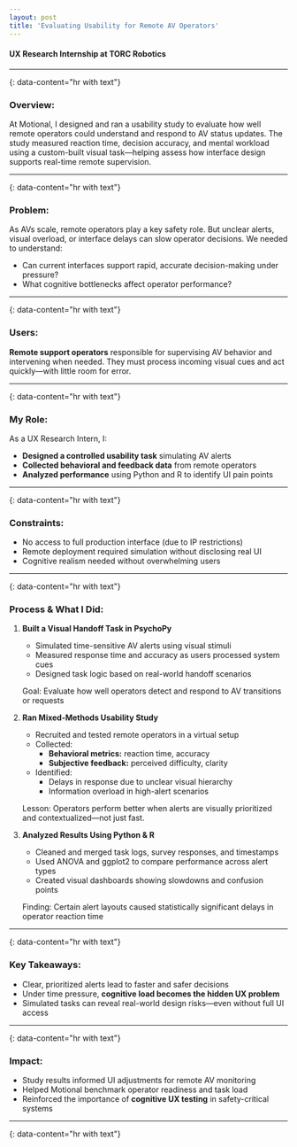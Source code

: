 ```yaml
---
layout: post
title: 'Evaluating Usability for Remote AV Operators'
---
```

#### UX Research Internship at TORC Robotics
---
{: data-content="hr with text"}
### Overview:

At Motional, I designed and ran a usability study to evaluate how well remote operators could understand and respond to AV status updates. The study measured reaction time, decision accuracy, and mental workload using a custom-built visual task—helping assess how interface design supports real-time remote supervision.

---
{: data-content="hr with text"}
### Problem:

As AVs scale, remote operators play a key safety role. But unclear alerts, visual overload, or interface delays can slow operator decisions. We needed to understand:
- Can current interfaces support rapid, accurate decision-making under pressure?
- What cognitive bottlenecks affect operator performance?

---
{: data-content="hr with text"}
### Users:

**Remote support operators** responsible for supervising AV behavior and intervening when needed. They must process incoming visual cues and act quickly—with little room for error.

---
{: data-content="hr with text"}
### My Role:

As a UX Research Intern, I:
- **Designed a controlled usability task** simulating AV alerts
- **Collected behavioral and feedback data** from remote operators
- **Analyzed performance** using Python and R to identify UI pain points

---
{: data-content="hr with text"}
### Constraints:

- No access to full production interface (due to IP restrictions)
- Remote deployment required simulation without disclosing real UI
- Cognitive realism needed without overwhelming users

---
{: data-content="hr with text"}
### Process & What I Did:

1. **Built a Visual Handoff Task in PsychoPy** <br>
    - Simulated time-sensitive AV alerts using visual stimuli
    - Measured response time and accuracy as users processed system cues
    - Designed task logic based on real-world handoff scenarios

    Goal: Evaluate how well operators detect and respond to AV transitions or requests

2. **Ran Mixed-Methods Usability Study** <br>
    - Recruited and tested remote operators in a virtual setup
    - Collected:
        - **Behavioral metrics:** reaction time, accuracy
        - **Subjective feedback:** perceived difficulty, clarity
    - Identified:
        - Delays in response due to unclear visual hierarchy
        - Information overload in high-alert scenarios
    
    Lesson: Operators perform better when alerts are visually prioritized and contextualized—not just fast.

3. **Analyzed Results Using Python & R** <br>
    - Cleaned and merged task logs, survey responses, and timestamps
    - Used ANOVA and ggplot2 to compare performance across alert types
    - Created visual dashboards showing slowdowns and confusion points

    Finding: Certain alert layouts caused statistically significant delays in operator reaction time

---
{: data-content="hr with text"}

### Key Takeaways:
- Clear, prioritized alerts lead to faster and safer decisions
- Under time pressure, **cognitive load becomes the hidden UX problem**
- Simulated tasks can reveal real-world design risks—even without full UI access

---
{: data-content="hr with text"}

### Impact:

- Study results informed UI adjustments for remote AV monitoring
- Helped Motional benchmark operator readiness and task load
- Reinforced the importance of **cognitive UX testing** in safety-critical systems

---
{: data-content="hr with text"}

